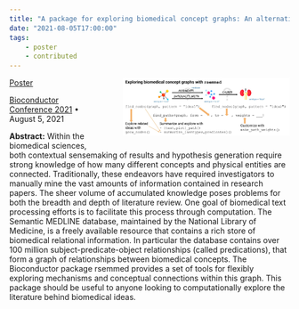 ```yaml
---
title: "A package for exploring biomedical concept graphs: An alternative to manual literature review"
date: "2021-08-05T17:00:00"
tags:
    - poster
    - contributed
---
```


<img src="2021_08_05_bioc.jpg" style="width: 300px; float: right; padding: 0px 0px 20px 40px;">

<span class="slides">[Poster](https://f1000research.com/posters/10-656)</span>

[Bioconductor Conference 2021](https://bioc2021.bioconductor.org/) • August 5, 2021

**Abstract:** Within the biomedical sciences, both contextual sensemaking of results and hypothesis generation require strong knowledge of how many different concepts and physical entities are connected. Traditionally, these endeavors have required investigators to manually mine the vast amounts of information contained in research papers. The sheer volume of accumulated knowledge poses problems for both the breadth and depth of literature review. One goal of biomedical text processing efforts is to facilitate this process through computation. The Semantic MEDLINE database, maintained by the National Library of Medicine, is a freely available resource that contains a rich store of biomedical relational information. In particular the database contains over 100 million subject-predicate-object relationships (called predications), that form a graph of relationships between biomedical concepts. The Bioconductor package rsemmed provides a set of tools for flexibly exploring mechanisms and conceptual connections within this graph. This package should be useful to anyone looking to computationally explore the literature behind biomedical ideas.

<style>
.content-meta { display: none;}
</style>

